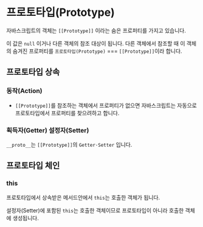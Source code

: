 # 프로토타입(Prototype)

자바스크립트의 객체는 `[[Prototype]]` 이라는 숨은 프로퍼티를 가지고 있습니다.

이 값은 `null` 이거나 다른 객체의 참조 대상이 됩니다. 다른 객체에서 참조할 때 이 객체의 숨겨진 프로퍼티를 `프로토타입(Prototype)` === `[[Prototype]]`이라 합니다.

## 프로토타입 상속

### 동작(Action)

* `[[Prototype]]`를 참조하는 객체에서 프로퍼티가 없으면 자바스크립트는 자동으로 프로토타입에서 프로퍼티를 찾으려하고 합니다.

### 획득자(Getter) 설정자(Setter)

`__proto__`는 `[[Prototype]]`의 `Getter·Setter` 입니다.

## 프로토타입 체인

### this

프로토타입에서 상속받은 메서드안에서 `this`는 호출한 객체가 됩니다.

설정자(Setter)에 포함된 `this`는 호출한 객체이므로 프로토타입이 아니라 호출한 객체에 생성됩니다.
